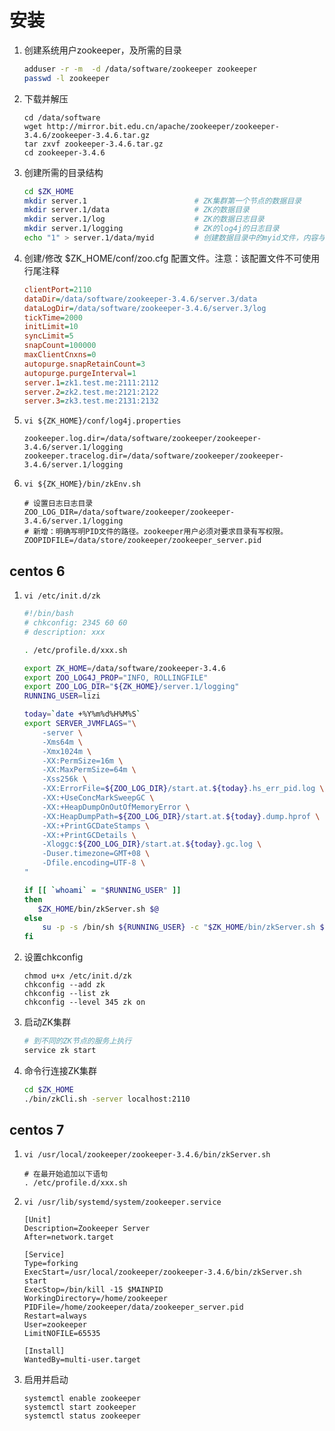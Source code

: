 # 安装

1. 创建系统用户zookeeper，及所需的目录

    ```sh
    adduser -r -m  -d /data/software/zookeeper zookeeper 
    passwd -l zookeeper
    ```
   
1. 下载并解压

    ```
    cd /data/software
    wget http://mirror.bit.edu.cn/apache/zookeeper/zookeeper-3.4.6/zookeeper-3.4.6.tar.gz
    tar zxvf zookeeper-3.4.6.tar.gz
    cd zookeeper-3.4.6
    ```

1. 创建所需的目录结构

    ```sh
    cd $ZK_HOME
    mkdir server.1                        # ZK集群第一个节点的数据目录
    mkdir server.1/data                   # ZK的数据目录
    mkdir server.1/log                    # ZK的数据日志目录
    mkdir server.1/logging                # ZK的log4j的日志目录
    echo "1" > server.1/data/myid         # 创建数据目录中的myid文件，内容与当前节点的编号一致。
    ```

1. 创建/修改 $ZK_HOME/conf/zoo.cfg 配置文件。注意：该配置文件不可使用行尾注释

    ```cfg
    clientPort=2110
    dataDir=/data/software/zookeeper-3.4.6/server.3/data
    dataLogDir=/data/software/zookeeper-3.4.6/server.3/log
    tickTime=2000
    initLimit=10
    syncLimit=5
    snapCount=100000
    maxClientCnxns=0
    autopurge.snapRetainCount=3
    autopurge.purgeInterval=1
    server.1=zk1.test.me:2111:2112
    server.2=zk2.test.me:2121:2122
    server.3=zk3.test.me:2131:2132
    ```

1. `vi ${ZK_HOME}/conf/log4j.properties`

    ```properties
    zookeeper.log.dir=/data/software/zookeeper/zookeeper-3.4.6/server.1/logging
    zookeeper.tracelog.dir=/data/software/zookeeper/zookeeper-3.4.6/server.1/logging
    ```

1. `vi ${ZK_HOME}/bin/zkEnv.sh`

    ```
    # 设置日志日志目录
    ZOO_LOG_DIR=/data/software/zookeeper/zookeeper-3.4.6/server.1/logging
    # 新增：明确写明PID文件的路径。zookeeper用户必须对要求目录有写权限。
    ZOOPIDFILE=/data/store/zookeeper/zookeeper_server.pid    
    ```

##  centos 6

1. `vi /etc/init.d/zk`

    ```sh
    #!/bin/bash
    # chkconfig: 2345 60 60
    # description: xxx

    . /etc/profile.d/xxx.sh

    export ZK_HOME=/data/software/zookeeper-3.4.6
    export ZOO_LOG4J_PROP="INFO, ROLLINGFILE"
    export ZOO_LOG_DIR="${ZK_HOME}/server.1/logging"
    RUNNING_USER=lizi

    today=`date +%Y%m%d%H%M%S`
    export SERVER_JVMFLAGS="\
        -server \
        -Xms64m \
        -Xmx1024m \
        -XX:PermSize=16m \
        -XX:MaxPermSize=64m \
        -Xss256k \
        -XX:ErrorFile=${ZOO_LOG_DIR}/start.at.${today}.hs_err_pid.log \
        -XX:+UseConcMarkSweepGC \
        -XX:+HeapDumpOnOutOfMemoryError \
        -XX:HeapDumpPath=${ZOO_LOG_DIR}/start.at.${today}.dump.hprof \
        -XX:+PrintGCDateStamps \
        -XX:+PrintGCDetails \
        -Xloggc:${ZOO_LOG_DIR}/start.at.${today}.gc.log \
        -Duser.timezone=GMT+08 \
        -Dfile.encoding=UTF-8 \
    "

    if [[ `whoami` = "$RUNNING_USER" ]]
    then
       $ZK_HOME/bin/zkServer.sh $@
    else
        su -p -s /bin/sh ${RUNNING_USER} -c "$ZK_HOME/bin/zkServer.sh $*"
    fi
    ```

1. 设置chkconfig

    ```
    chmod u+x /etc/init.d/zk
    chkconfig --add zk
    chkconfig --list zk
    chkconfig --level 345 zk on
    ```

1. 启动ZK集群

    ```sh
    # 到不同的ZK节点的服务上执行
    service zk start
    ```

1. 命令行连接ZK集群

    ```sh
    cd $ZK_HOME
    ./bin/zkCli.sh -server localhost:2110
    ```

##  centos 7
1. `vi /usr/local/zookeeper/zookeeper-3.4.6/bin/zkServer.sh`

    ```
    # 在最开始追加以下语句
    . /etc/profile.d/xxx.sh
    ```

1. `vi /usr/lib/systemd/system/zookeeper.service`

    ```
    [Unit]
    Description=Zookeeper Server
    After=network.target

    [Service]
    Type=forking
    ExecStart=/usr/local/zookeeper/zookeeper-3.4.6/bin/zkServer.sh start
    ExecStop=/bin/kill -15 $MAINPID
    WorkingDirectory=/home/zookeeper
    PIDFile=/home/zookeeper/data/zookeeper_server.pid
    Restart=always
    User=zookeeper
    LimitNOFILE=65535

    [Install]
    WantedBy=multi-user.target
    ```

2. 启用并启动

    ```
    systemctl enable zookeeper
    systemctl start zookeeper
    systemctl status zookeeper
    ```